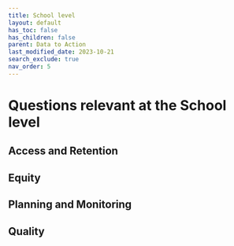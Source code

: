 ```yaml
---
title: School level
layout: default
has_toc: false
has_children: false
parent: Data to Action
last_modified_date: 2023-10-21
search_exclude: true
nav_order: 5
---
```


# Questions relevant at the School level

## Access and Retention

## Equity

## Planning and Monitoring

## Quality